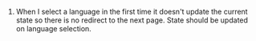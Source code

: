 1. When I select a language in the first time it doesn't update the current state so there is no redirect to the next page.
State should be updated on language selection.